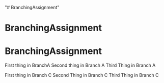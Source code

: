 "# BranchingAssignment" 
# BranchingAssignment
# BranchingAssignment


First thing in BranchA
Second thing in Branch A 
Third Thing in Branch A

First thing in Branch C
Second Thing in Branch C
Third Thing in Branch C